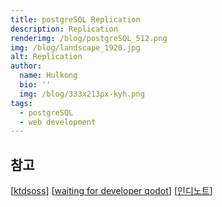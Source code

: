 ```yaml
---
title: postgreSQL Replication
description: Replication
renderimg: /blog/postgreSQL_512.png
img: /blog/landscape_1920.jpg
alt: Replication
author:
  name: Hulkong
  bio: ''
  img: /blog/333x213px-kyh.png
tags:
  - postgreSQL
  - web development
---
```


## 참고

[[ktdsoss](https://ktdsoss.tistory.com/191)]
[[waiting for developer qodot](https://medium.com/qodot/postgresql-replication-%EA%B5%AC%EC%B6%95%ED%95%98%EA%B8%B0-dfd481c4fb04)]
[[인디노트](https://indienote.tistory.com/422)]
